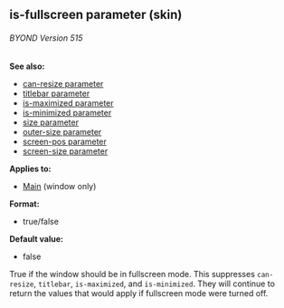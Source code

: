 ## is-fullscreen parameter (skin) 
###### BYOND Version 515
**See also:**
*   [can-resize parameter](/%7Bskin%7D/param/can-resize)
*   [titlebar parameter](/%7Bskin%7D/param/titlebar)
*   [is-maximized parameter](/%7Bskin%7D/param/is-maximized)
*   [is-minimized parameter](/%7Bskin%7D/param/is-minimized)
*   [size parameter](/%7Bskin%7D/param/size)
*   [outer-size parameter](/%7Bskin%7D/param/outer-size)
*   [screen-pos parameter](/%7Bskin%7D/param/screen-pos)
*   [screen-size parameter](/%7Bskin%7D/param/screen-size)
<!-- -->
**Applies to:**
*   [Main](/%7Bskin%7D/control/main) (window only)
<!-- -->
**Format:**
*   true/false
<!-- -->
**Default value:**
*   false


True if the window should be in fullscreen mode. This
suppresses `can-resize`, `titlebar`, `is-maximized`, and `is-minimized`.
They will continue to return the values that would apply if fullscreen
mode were turned off.